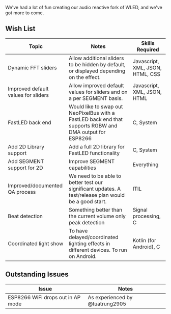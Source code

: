We've had a lot of fun creating our audio reactive fork of WLED, and we've got more to come.

## Wish List
| Topic  | Notes | Skills Required |
| ------------- | ------------- |-- |
| Dynamic FFT sliders  | Allow additional sliders to be hidden by default, or displayed depending on the effect.  | Javascript, XML, JSON, HTML, CSS |
| Improved default values for sliders | Allow improved default values for sliders and on a per SEGMENT basis. | Javascript, XML, JSON, HTML |
| FastLED back end | Would like to swap out NeoPixelBus with a FastLED back end that supports RGBW and DMA output for ESP8266 | C, System |
| Add 2D Library support | Add a full 2D library for FastLED functionality | C, System |
| Add SEGMENT support for 2D | Improve SEGMENT capabilities | Everything |
| Improved/documented QA process | We need to be able to better test our significant updates. A test/release plan would be a good start. | ITIL
| Beat detection | Something better than the current volume only peak detection | Signal processing, C
| Coordinated light show | To have delayed/coordinated lighting effects in different devices. To run on Android.| Kotlin (for Android), C



## Outstanding Issues
| Issue  | Notes |
| ------------- | ------------- |
| ESP8266 WiFi drops out in AP mode  | As experienced by @tuatrung2905  |


